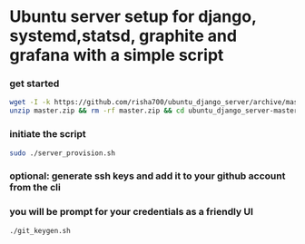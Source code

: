  # Ubuntu server setup for django, systemd,statsd, graphite and grafana with a simple script
 ### get started
```bash
wget -I -k https://github.com/risha700/ubuntu_django_server/archive/master.zip
unzip master.zip && rm -rf master.zip && cd ubuntu_django_server-master

```
### initiate the script

```bash
sudo ./server_provision.sh
```

### optional: generate ssh keys and add it to your github account from the cli 
### you will be prompt for your credentials as a friendly UI
```bash
./git_keygen.sh
```
